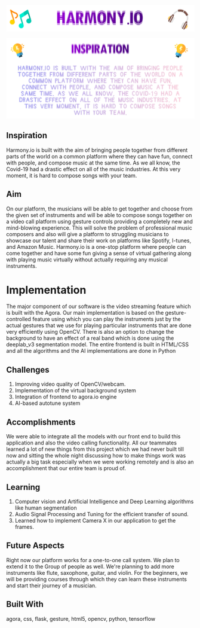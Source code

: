 <p align="center">
  <img src="https://github.com/Shobhit2000/Harmony.io/blob/master/Images/harmony.png">
</p>

<p align="center">
  <img src="https://github.com/Shobhit2000/Harmony.io/blob/master/Images/inspiration.png">
</p>

## Inspiration
Harmony.io is built with the aim of bringing people together from different parts of the world on a common platform where they can have fun, connect with people, and compose music at the same time. As we all know, the Covid-19 had a drastic effect on all of the music industries. At this very moment, it is hard to compose songs with your team.

## Aim
On our platform, the musicians will be able to get together and choose from the given set of instruments and will be able to compose songs together on a video call platform using gesture controls providing a completely new and mind-blowing experience. This will solve the problem of professional music composers and also will give a platform to struggling musicians to showcase our talent and share their work on platforms like Spotify, I-tunes, and Amazon Music. Harmony.io is a one-stop platform where people can come together and have some fun giving a sense of virtual gathering along with playing music virtually without actually requiring any musical instruments.

# Implementation
The major component of our software is the video streaming feature which is built with the Agora. Our main implementation is based on the gesture-controlled feature using which you can play the instruments just by the actual gestures that we use for playing particular instruments that are done very efficiently using OpenCV. There is also an option to change the background to have an effect of a real band which is done using the deeplab_v3 segmentation model. The entire frontend is built in HTML/CSS and all the algorithms and the AI implementations are done in Python

## Challenges
1) Improving video quality of OpenCV/webcam. 
2) Implementation of the virtual background system 
3) Integration of frontend to agora.io engine 
4) AI-based autotune system

## Accomplishments 
We were able to integrate all the models with our front end to build this application and also the video calling functionality. All our teammates learned a lot of new things from this project which we had never built till now and sitting the whole night discussing how to make things work was actually a big task especially when we were working remotely and is also an accomplishment that our entire team is proud of.

## Learning
1) Computer vision and Artificial Intelligence and Deep Learning algorithms like human segmentation 
2) Audio Signal Processing and Tuning for the efficient transfer of sound. 
3) Learned how to implement Camera X in our application to get the frames.

## Future Aspects
Right now our platform works for a one-to-one call system. We plan to extend it to the Group of people as well. We're planning to add more instruments like flute, saxophone, guitar, and violin. For the beginners, we will be providing courses through which they can learn these instruments and start their journey of a musician.

## Built With
agora, 
css,
flask,
gesture,
html5,
opencv,
python,
tensorflow

